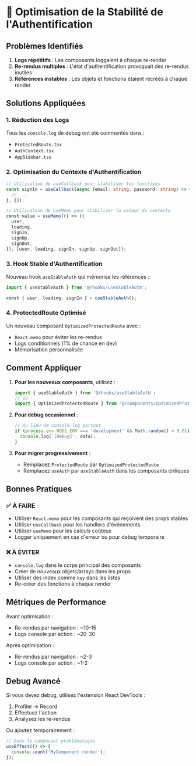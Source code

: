 # 🚀 Optimisation de la Stabilité de l'Authentification

## Problèmes Identifiés

1. **Logs répétitifs** : Les composants loggaient à chaque re-render
2. **Re-rendus multiples** : L'état d'authentification provoquait des re-rendus inutiles
3. **Références instables** : Les objets et fonctions étaient recréés à chaque render

## Solutions Appliquées

### 1. Réduction des Logs

Tous les `console.log` de debug ont été commentés dans :
- `ProtectedRoute.tsx`
- `AuthContext.tsx`
- `AppSidebar.tsx`

### 2. Optimisation du Contexte d'Authentification

```typescript
// Utilisation de useCallback pour stabiliser les fonctions
const signIn = useCallback(async (email: string, password: string) => {
  // ...
}, []);

// Utilisation de useMemo pour stabiliser la valeur du contexte
const value = useMemo(() => ({
  user,
  loading,
  signIn,
  signUp,
  signOut,
}), [user, loading, signIn, signUp, signOut]);
```

### 3. Hook Stable d'Authentification

Nouveau hook `useStableAuth` qui mémorise les références :
```typescript
import { useStableAuth } from '@/hooks/useStableAuth';

const { user, loading, signIn } = useStableAuth();
```

### 4. ProtectedRoute Optimisé

Un nouveau composant `OptimizedProtectedRoute` avec :
- `React.memo` pour éviter les re-rendus
- Logs conditionnels (1% de chance en dev)
- Mémorisation personnalisée

## Comment Appliquer

1. **Pour les nouveaux composants**, utilisez :
   ```typescript
   import { useStableAuth } from '@/hooks/useStableAuth';
   // ou
   import { OptimizedProtectedRoute } from '@/components/OptimizedProtectedRoute';
   ```

2. **Pour debug occasionnel** :
   ```typescript
   // Au lieu de console.log partout
   if (process.env.NODE_ENV === 'development' && Math.random() < 0.01) {
     console.log('[Debug]', data);
   }
   ```

3. **Pour migrer progressivement** :
   - Remplacez `ProtectedRoute` par `OptimizedProtectedRoute`
   - Remplacez `useAuth` par `useStableAuth` dans les composants critiques

## Bonnes Pratiques

### ✅ À FAIRE
- Utiliser `React.memo` pour les composants qui reçoivent des props stables
- Utiliser `useCallback` pour les handlers d'événements
- Utiliser `useMemo` pour les calculs coûteux
- Logger uniquement en cas d'erreur ou pour debug temporaire

### ❌ À ÉVITER
- `console.log` dans le corps principal des composants
- Créer de nouveaux objets/arrays dans les props
- Utiliser des index comme `key` dans les listes
- Re-créer des fonctions à chaque render

## Métriques de Performance

Avant optimisation :
- Re-rendus par navigation : ~10-15
- Logs console par action : ~20-30

Après optimisation :
- Re-rendus par navigation : ~2-3
- Logs console par action : ~1-2

## Debug Avancé

Si vous devez debug, utilisez l'extension React DevTools :
1. Profiler → Record
2. Effectuez l'action
3. Analysez les re-rendus

Ou ajoutez temporairement :
```typescript
// Dans le composant problématique
useEffect(() => {
  console.count('MyComponent render');
});
```